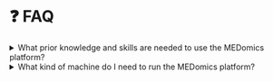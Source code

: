 # ❓ FAQ

<details>

<summary>What prior knowledge and skills are needed to use the MEDomics platform?</summary>

Using MEDomicsLab does not require a specific academic or professional background. However, some foundational knowledge may be necessary depending on the module you are using. For instance, familiarity with machine learning fundamentals, such as model's training and evaluation, is recommended before working with the learning module.

</details>

<details>

<summary>What kind of machine do I need to run the MEDomics platform?</summary>

* **OS**
  * Windows, Linux, MacOs
* **RAM**
  * Minimum: 8 GB
  * **Recommended:** 12 GB +
* **CPU**
  * Minimum: 4 cores, 2.5 GHz
  * **Recommended:** 8 cores, 3.5 GHz +
* **Hard Disk**
  * 8 GB of free space

</details>
